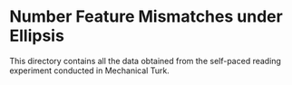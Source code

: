 # Number Feature Mismatches under Ellipsis

This directory contains all the data obtained from the self-paced reading experiment conducted in Mechanical Turk.

